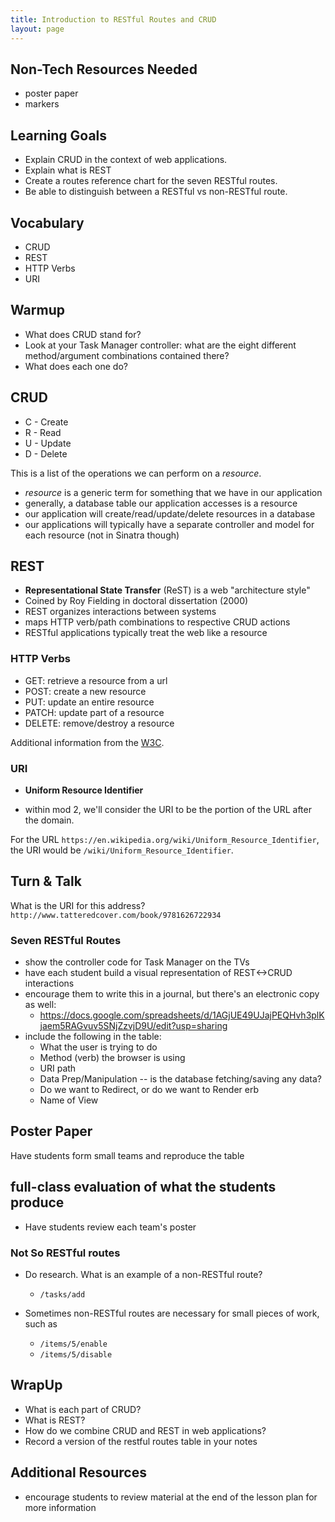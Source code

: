 ```yaml
---
title: Introduction to RESTful Routes and CRUD
layout: page
---
```


## Non-Tech Resources Needed

- poster paper
- markers


## Learning Goals

* Explain CRUD in the context of web applications.
* Explain what is REST
* Create a routes reference chart for the seven RESTful routes.
* Be able to distinguish between a RESTful vs non-RESTful route.

## Vocabulary

* CRUD
* REST
* HTTP Verbs
* URI

## Warmup

* What does CRUD stand for?
* Look at your Task Manager controller: what are the eight different method/argument combinations contained there?
* What does each one do?


## CRUD

* C - Create
* R - Read
* U - Update
* D - Delete

This is a list of the operations we can perform on a _resource_.

- _resource_ is a generic term for something that we have in our application
- generally, a database table our application accesses is a resource
- our application will create/read/update/delete resources in a database
- our applications will typically have a separate controller and model for each resource (not in Sinatra though)


## REST

* **Representational State Transfer** (ReST) is a web "architecture style"
* Coined by Roy Fielding in doctoral dissertation (2000)
* REST organizes interactions between systems
* maps HTTP verb/path combinations to respective CRUD actions
* RESTful applications typically treat the web like a resource

### HTTP Verbs

* GET: retrieve a resource from a url
* POST: create a new resource
* PUT: update an entire resource
* PATCH: update part of a resource
* DELETE: remove/destroy a resource

Additional information from the [W3C](https://www.w3.org/Protocols/rfc2616/rfc2616-sec9.html).

### URI

* **Uniform Resource Identifier**

- within mod 2, we'll consider the URI to be the portion of the URL after the domain.

For the URL `https://en.wikipedia.org/wiki/Uniform_Resource_Identifier`, the URI would be `/wiki/Uniform_Resource_Identifier`.


## Turn & Talk

What is the URI for this address? `http://www.tatteredcover.com/book/9781626722934`


### Seven RESTful Routes

- show the controller code for Task Manager on the TVs
- have each student build a visual representation of REST<->CRUD interactions
- encourage them to write this in a journal, but there's an electronic copy as well:
  - https://docs.google.com/spreadsheets/d/1AGjUE49UJajPEQHvh3plKjaem5RAGvuv5SNjZzvjD9U/edit?usp=sharing
- include the following in the table:
  * What the user is trying to do
  * Method (verb) the browser is using
  * URI path
  * Data Prep/Manipulation -- is the database fetching/saving any data?
  * Do we want to Redirect, or do we want to Render erb
  * Name of View


## Poster Paper

Have students form small teams and reproduce the table

## full-class evaluation of what the students produce

- Have students review each team's poster


### Not So RESTful routes

* Do research. What is an example of a non-RESTful route?
  * `/tasks/add`

* Sometimes non-RESTful routes are necessary for small pieces of work, such as
  - `/items/5/enable`
  - `/items/5/disable`


## WrapUp

* What is each part of CRUD?
* What is REST?
* How do we combine CRUD and REST in web applications?
* Record a version of the restful routes table in your notes

## Additional Resources

- encourage students to review material at the end of the lesson plan for more information
